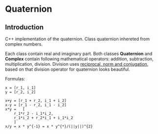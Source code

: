 # Quaternion

## Introduction 
C++ implementation of the quaternion. Class quaternion inhereted from complex numbers.

Each class contain real and imaginary part. Both classes __Quaternion__ and __Complex__ contain following mathematical operators: addition, subtraction, multiplication, division. Division uses [reciprocal, norm and conjugation,](https://en.wikipedia.org/wiki/Quaternion#Conjugation,_the_norm,_and_reciprocal) based on that division operator for quaternion looks beautiful.

Formulas:

```
x = [r_1, i_1]
y = [r_2, i_2]

x+y = [r_1 + r_2, i_1 + i_2]
x-y = [r_1 - r_2, i_1 - i_2]
x*y = 	[
	r_1*r_2 - i_1*i_2, 
	r_1*i_2 + r_2*i_1 + i_1*i_2
	]
x/y = x * y^{-1} = x * y^{*}/(||y||)^{2}
```
